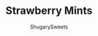 ---
layout: ../../layouts/MarkdownPostLayout.astro
title: Strawberry Mints
author: ShugarySweets
pubDate: 2022-02-21
description: "Strawberry Mints are adorably pink candies you can make at home. These easy mints make a perfect gift or addition to any dessert table."
image_url: https://www.shugarysweets.com/wp-content/uploads/2014/02/strawberry-mints-facebook.jpg
tags: ["Candy","American"]
calories: 93
protein: 0
carbohydrates: 17
fats: 3
fiber: 0
ingredients: ["1/2 cup unsalted butter, softened","1/2 teaspoon mint extract","1/3 cup light corn syrup","3 3/4 cups powdered sugar","3 Tablespoons strawberry gelatin powder"]
serves: 30
time: "3 hours 15 minutes"
prepTime: "15 minutes"
instructions: ["In a large mixing bowl, combine butter, extract, corn syrup, sugar, and gelatin. The dough will be crumbly.","Using your hands, pinch about 2 teaspoons of dough and work it into a ball. Place on parchment paper.","Repeat until all dough has been rolled. Dip tines of fork in powdered sugar and flatten each mint with a fork.","All the mints to set at room temperature for about 3 hours, to become firm."]
nutrition: ["93 calories","17 grams carbohydrates","8 milligrams cholesterol","3 grams fat","0 grams fiber","0 grams protein","2 grams saturated fat","4 milligrams sodium","16 grams sugar","0 grams trans fat","1 grams unsaturated fat"]
---